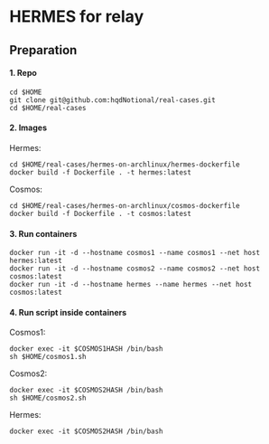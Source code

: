# HERMES for relay

## Preparation
#### 1. Repo
```
cd $HOME
git clone git@github.com:hqdNotional/real-cases.git
cd $HOME/real-cases
```

#### 2. Images
Hermes:
```
cd $HOME/real-cases/hermes-on-archlinux/hermes-dockerfile
docker build -f Dockerfile . -t hermes:latest
```
Cosmos:
```
cd $HOME/real-cases/hermes-on-archlinux/cosmos-dockerfile
docker build -f Dockerfile . -t cosmos:latest
```

#### 3. Run containers
```
docker run -it -d --hostname cosmos1 --name cosmos1 --net host hermes:latest
docker run -it -d --hostname cosmos2 --name cosmos2 --net host cosmos:latest
docker run -it -d --hostname hermes --name hermes --net host cosmos:latest
```

#### 4. Run script inside containers
Cosmos1:
```
docker exec -it $COSMOS1HASH /bin/bash
sh $HOME/cosmos1.sh
```
Cosmos2:
```
docker exec -it $COSMOS2HASH /bin/bash
sh $HOME/cosmos2.sh
```
Hermes:
```
docker exec -it $COSMOS2HASH /bin/bash
```
